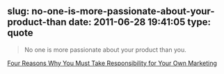 slug: no-one-is-more-passionate-about-your-product-than
date: 2011-06-28 19:41:05
type: quote
---

> No one is more passionate about your product than you.

[Four Reasons Why You Must Take Responsibility for Your Own Marketing](http://michaelhyatt.com/four-reasons-why-you-must-take-responsibility-for-your-own-marketing.html?utm_source=feedburner&utm_medium=feed&utm_campaign=Feed%3A+michaelhyatt+%28Michael+Hyatt%29)
